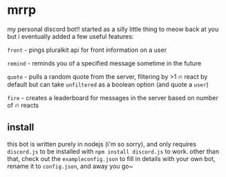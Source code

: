 # mrrp
my personal discord bot!! started as a silly little thing to meow back at you but i eventually added a few useful features:

``front`` - pings pluralkit api for front information on a user

``remind`` - reminds you of a specified message sometime in the future

``quote`` - pulls a random quote from the server, filtering by >1 ️‍🔥 react by default but can take ``unfiltered`` as a boolean option (and quote a ``user``)

``fire`` - creates a leaderboard for messages in the server based on number of  ️‍🔥  reacts

## install
this bot is written purely in nodejs (i'm so sorry), and only requires ``discord.js`` to be installed with ``npm install discord.js`` to work. other than that, check out the ``exampleconfig.json`` to fill in details with your own bot, rename it to ``config.json``, and away you go~
